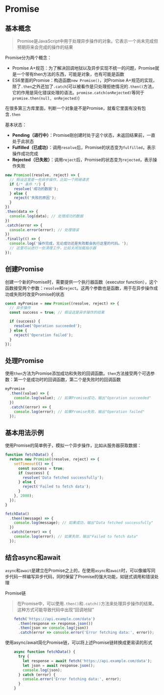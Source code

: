 # Promise

## 基本概念

> Promise是JavaScript中用于处理异步操作的对象。它表示一个尚未完成但预期将来会完成的操作的结果

Promise分为两个概念：

- Promise A+规范：为了解决回调地狱以及异步实现不统一的问题，Promise就是一个带有then方法的东西，可能是对象，也有可能是函数
- ES6里面的Promise：构造函数`new Promise()`，对Promise A+规范的实现，除了`.then`之外还加了`.catch`(可以被看作是只处理拒绝情况的`.then()`方法，它的作用是简化错误处理的语法。`promise.catch(onRejected)`等同于`promise.then(null, onRejected)`)

在很多第三方库里面，判断一个对象是不是Promise，就看它里面有没有包含`.then`

基本状态：

- **Pending（进行中）**：Promise刚创建时处于这个状态，未返回结果前，一直处于此状态
- **Fulfilled（已成功）**：调用`resolve`后，Promise的状态变为`fulfilled`，表示操作成功完成
- **Rejected（已失败）**：调用`reject`后，Promise的状态变为`rejected`，表示操作失败

```js
new Promise((resolve, reject) => {
  // 假设这里是一些异步操作，比如一个网络请求
  if (/* 条件 */) {
    resolve('成功的数据');
  } else {
    reject('失败的原因');
  }
})
.then(data => {
  console.log(data); // 处理成功的数据
})
.catch(error => {
  console.error(error); // 处理错误
})
.finally(() => {
  console.log('操作完成，无论成功还是失败都会执行这里的代码。');
  // 这里可以进行一些清理工作，比如关闭加载指示器
});
```

## 创建Promise

创建一个新的Promise时，需要提供一个执行器函数（executor function），这个函数接受两个参数：`resolve`和`reject`。这两个参数也是函数，用于在异步操作成功或失败时改变Promise的状态

```js
const myPromise = new Promise((resolve, reject) => {
  // 异步操作
  const success = true; // 假设这是异步操作的结果

  if (success) {
    resolve('Operation succeeded');
  } else {
    reject('Operation failed');
  }
});
```

## 处理Promise

使用`then`方法为Promise添加成功和失败的回调函数。`then`方法接受两个可选参数：第一个是成功时的回调函数，第二个是失败时的回调函数

```js
myPromise
  .then((value) => {
    console.log(value); // 如果Promise成功，输出"Operation succeeded"
  })
  .catch((error) => {
    console.log(error); // 如果Promise失败，输出"Operation failed"
  });
```

## 基本用法示例

使用Promise的简单例子，模拟一个异步操作，比如从服务器获取数据：

```js
function fetchData() {
  return new Promise((resolve, reject) => {
    setTimeout(() => {
      const success = true;
      if (success) {
        resolve('Data fetched successfully');
      } else {
        reject('Failed to fetch data');
      }
    }, 2000);
  });
}

fetchData()
  .then((message) => {
    console.log(message); // 如果成功，输出"Data fetched successfully"
  })
  .catch((error) => {
    console.log(error); // 如果失败，输出"Failed to fetch data"
  });
```

## 结合async和await

`async`和`await`是建立在Promise之上的，在使用`async`和`await`时，可以像编写同步代码一样编写异步代码，同时保留了Promise的强大功能，如链式调用和错误处理

Promise链

> 在Promise中，可以使用`.then()`和`.catch()`方法来处理异步操作的结果。这种方式可能导致代码中出现“回调地狱”

```js
    fetch('https://api.example.com/data')
      .then(response => response.json())
      .then(json => console.log(json))
      .catch(error => console.error('Error fetching data:', error));
```

使用async/await简化Promise链，可以将上述Promise链转换成更易读的形式

```js
    async function fetchData() {
      try {
        let response = await fetch('https://api.example.com/data');
        let json = await response.json();
        console.log(json);
      } catch (error) {
        console.error('Error fetching data:', error);
      }
    }
```


